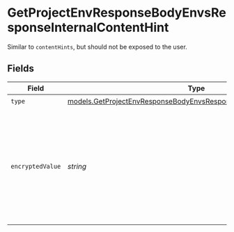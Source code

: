 # GetProjectEnvResponseBodyEnvsResponseInternalContentHint

Similar to `contentHints`, but should not be exposed to the user.


## Fields

| Field                                                                                                                                            | Type                                                                                                                                             | Required                                                                                                                                         | Description                                                                                                                                      |
| ------------------------------------------------------------------------------------------------------------------------------------------------ | ------------------------------------------------------------------------------------------------------------------------------------------------ | ------------------------------------------------------------------------------------------------------------------------------------------------ | ------------------------------------------------------------------------------------------------------------------------------------------------ |
| `type`                                                                                                                                           | [models.GetProjectEnvResponseBodyEnvsResponse200ApplicationJson3Type](../models/getprojectenvresponsebodyenvsresponse200applicationjson3type.md) | :heavy_check_mark:                                                                                                                               | N/A                                                                                                                                              |
| `encryptedValue`                                                                                                                                 | *string*                                                                                                                                         | :heavy_check_mark:                                                                                                                               | Contains the `value` of the env variable, encrypted with a special key to make decryption possible in the subscriber Lambda.                     |